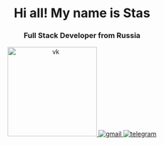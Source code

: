 <div id="header" align="center">
  <h1>Hi all! My name is Stas</h1>
  <h3>Full Stack Developer from Russia</h3>
</div>

<div id="socials" align="center">
  <a href="https://vk.com/bard_toyn">
    <img src="https://icons8.ru/icon/114452/vk-в-круге" alt="vk" width="200" height="200" />
  </a>
  <a href="mailto:blinkdewalker0708@gmail.com">
    <img src="" alt="gmail"/>
  </a>
  <a href="https://t.me/EobardThawne1">
    <img src="https://static-00.iconduck.com/assets.00/telegram-icon-2048x2048-l6ni6sux.png" alt="telegram"/>
  </a>
</div>
